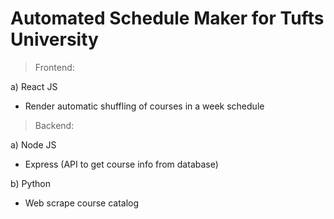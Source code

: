 # Automated Schedule Maker for Tufts University

> Frontend:

a) React JS
- Render automatic shuffling of courses in a week schedule

> Backend:

a) Node JS
- Express (API to get course info from database)

b) Python
- Web scrape course catalog
